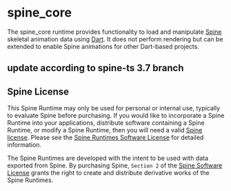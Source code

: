 # spine_core

The spine_core runtime provides functionality to load and manipulate [Spine](http://esotericsoftware.com) skeletal animation data using [Dart](https://www.dartlang.org/). It does not perform rendering but can be extended to enable Spine animations for other Dart-based projects.

## update according to spine-ts 3.7 branch

## Spine License
This Spine Runtime may only be used for personal or internal use, typically to evaluate Spine before purchasing. If you would like to incorporate a Spine Runtime into your applications, distribute software containing a Spine Runtime, or modify a Spine Runtime, then you will need a valid [Spine license](https://esotericsoftware.com/spine-purchase). Please see the [Spine Runtimes Software License](http://esotericsoftware.com/git/spine-runtimes/blob/LICENSE) for detailed information.

The Spine Runtimes are developed with the intent to be used with data exported from Spine. By purchasing Spine, `Section 2` of the [Spine Software License](https://esotericsoftware.com/files/license.txt) grants the right to create and distribute derivative works of the Spine Runtimes.
